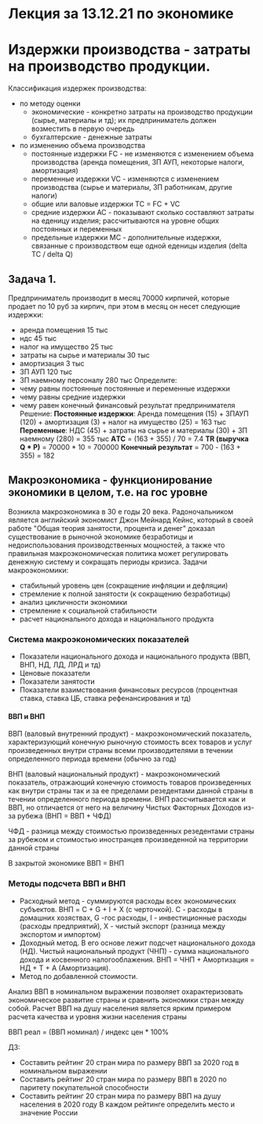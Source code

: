 
# Лекция за 13.12.21 по экономике

# Издержки производства - затраты на производство продукции.

Классификация издержек производства:
- по методу оценки
    - экономические - конкретно затраты на производство продукции (сырье, материалы и тд); их предприниматель должен возместить в первую очередь
    - бухгалтерские - денежные затраты
- по изменению объема производства
    - постоянные издержки FC - не изменяются с изменением объема производства (аренда помещения, ЗП АУП, некоторые налоги, амортизация)
    - переменные издержки VC - изменяются с изменением производства (сырье и материалы, ЗП работникам, другие налоги)
    - общие или валовые издержки TC = FC + VC
    - средние издержки AC - показывают сколько составляют затраты на еденицу изделия; рассчитываются на уровне общих постоянных и переменных
    - предельные издержки MC - дополнительные издержки, связанные с производством еще одной еденицы изделия (delta TC / delta Q)


## Задача 1.
Предприниматель производит в месяц 70000 кирпичей, которые продает по 10 руб за кирпич, при этом в месяц он несет следующие издержки: 
- аренда помещения 15 тыс
- ндс 45 тыс
- налог на имущество 25 тыс
- затраты на сырье и материалы 30 тыс
- амортизация 3 тыс
- ЗП АУП 120 тыс
- ЗП наемному персоналу 280 тыс
Определите:
- чему равны постоянные постоянные и переменные издержки
- чему равны средние издержки
- чему равен конечный финансовый результат предпринимателя
Решение:
**Постоянные издержки**: Аренда помещения (15) + ЗПАУП (120) + амортизация (3) + налог на имущество (25) = 163 тыс
**Переменные**: НДС (45) + затраты на сырье и материалы (30) + ЗП наемному (280) = 355 тыс
**AТС** = (163 + 355) / 70 = 7.4
**TR (выручка Q * P)** = 70000 * 10 = 700000 
**Конечный результат** = 700 - (163 + 355) = 182

## Макроэкономика - функционирование экономики в целом, т.е. на гос уровне

Возникла макроэкономика в 30 е годы 20 века. Радоночальником является английский экономист Джон Мейнард Кейнс, который в своей работе "Общая теория занятости, процента и денег" доказал существование в рыночной экономике безработицы и недоиспользования производственных мощностей, а также что правильная макроэкономическая политика может регулировать денежную систему и сокращать периоды кризиса.
Задачи макроэкономики: 
- стабильный уровень цен (сокращение инфляции и дефляции)
- стремление к полной занятости (к сокращению безработицы)
- анализ цикличности экономики
- стремление к социальной стабильности
- расчет национального дохода и национального продукта


### Система макроэкономических показателей

- Показатели национального дохода и национального продукта (ВВП, ВНП, НД, ЛД, ЛРД и тд)
- Ценовые показатели
- Показатели занятости
- Показатели взаимствования финансовых ресурсов (процентная ставка, ставка ЦБ, ставка рефенансирования и тд)

#### ВВП и ВНП

ВВП (валовый внутренний продукт) - макроэкономический показатель, характеризующий конечную рыночную стоимость всех товаров и услуг произведенных внутри страны всеми производителями в течении определенного периода времени (обычно за год)

ВНП (валовый национальный продукт)  - макроэкономический показатель, отражающий конечную стоимость товаров произведенных как внутри страны так и за ее пределами резедентами данной страны в течении определенного периода времени. ВНП рассчитывается как и ВВП, но отличается от него на величину Чистых Факторных Доходов из-за рубежа (ВНП = ВВП + ЧФД)

ЧФД - разница между стоимостью произведенных резедентами страны за рубежом и стоимостью иностранцев произведенной на территории данной страны

В закрытой экономике ВВП = ВНП

### Методы подсчета ВВП и ВНП
- Расходный метод - суммируются расходы всех экономических субъектов. ВНП = C + G + I + X (с черточкой). C - расходы в домашних хозяствах, G -гос расходы, I - инвестиционные расходы (расходы предприятий), X - чистый экспорт (разница между экспортом и импортом)
- Доходный метод. В его основе лежит подсчет национального дохода (НД). Чистый национальный продукт (ЧНП) - сумма национального дохода и косвенного налогооблажения. ВНП = ЧНП + Амортизация = НД + Т + А (Амортизация).
- Метод по добавленной стоимости. 


Анализ ВВП в номинальном выражении позволяет охарактеризовать экономическое развитие страны и сравнить экономики стран между собой. Расчет ВВП на душу населения является ярким примером расчета качества и уровня жизни населения страны

ВВП реал = (ВВП номинал) / индекс цен * 100%

ДЗ: 
- Составить рейтинг 20 стран мира по размеру ВВП за 2020 год в номинальном выражении
- Составить рейтинг 20 стран мира по размеру ВВП в 2020 по паритету покупательной способности
- Составить рейтинг 20 стран мира по размеру ВВП на душу населения в 2020 году
В каждом рейтинге определить место и значение России
